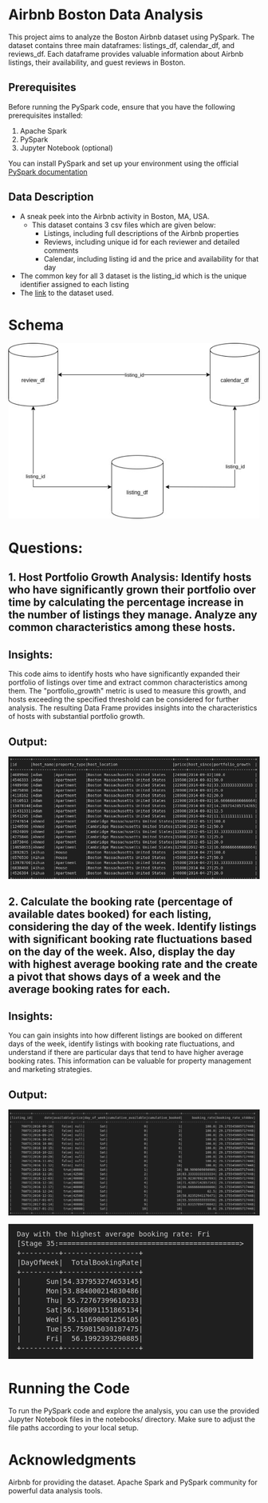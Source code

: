 # Airbnb Boston Data Analysis
This project aims to analyze the Boston Airbnb dataset using PySpark. The dataset contains three main dataframes: listings_df, calendar_df, and reviews_df. Each dataframe provides valuable information about Airbnb listings, their availability, and guest reviews in Boston.

## Prerequisites
Before running the PySpark code, ensure that you have the following prerequisites installed:

1. Apache Spark
2. PySpark
3. Jupyter Notebook (optional)

You can install PySpark and set up your environment using the official [PySpark documentation](https://spark.apache.org/docs/latest/api/python/getting_started/index.html)

## Data Description

* A sneak peek into the Airbnb activity in Boston, MA, USA.
    * This dataset contains 3 csv files which are given below:
        + Listings, including full descriptions of the Airbnb properties
        + Reviews, including unique id for each reviewer and detailed comments
        + Calendar, including listing id and the price and availability for that day
* The common key for all 3 dataset is the listing_id which is the unique identifier assigned to each listing
* The [link](https://www.kaggle.com/datasets/airbnb/boston?select=calendar.csv) to the dataset used.

# Schema

![Schema representation](/image/miniprojectschema.jpg)

# Questions:

## 1. Host Portfolio Growth Analysis: Identify hosts who have significantly grown their portfolio over time by calculating the percentage increase in the number of listings they manage. Analyze any common characteristics among these hosts.

## Insights:
This code aims to identify hosts who have significantly expanded their portfolio of listings over time and extract common characteristics among them. The "portfolio_growth" metric is used to measure this growth, and hosts exceeding the specified threshold can be considered for further analysis. The resulting Data Frame provides insights into the characteristics of hosts with substantial portfolio growth.

## Output:
![Output for Question 1](/image/output1.png)

## 2. Calculate the booking rate (percentage of available dates booked) for each listing, considering the day of the week. Identify listings with significant booking rate fluctuations based on the day of the week. Also, display the day with highest average booking rate and the create a pivot that shows days of a week and the average booking rates for each.

## Insights:
You can gain insights into how different listings are booked on different days of the week, identify listings with booking rate fluctuations, and understand if there are particular days that tend to have higher average booking rates. This information can be valuable for property management and marketing strategies.

## Output:
![Output for Question 2.1](/image/output2_1.png)

![Output for Question 2.2](/image/output2_2.png)

# Running the Code
To run the PySpark code and explore the analysis, you can use the provided Jupyter Notebook files in the notebooks/ directory. Make sure to adjust the file paths according to your local setup.

# Acknowledgments
Airbnb for providing the dataset.
Apache Spark and PySpark community for powerful data analysis tools.




